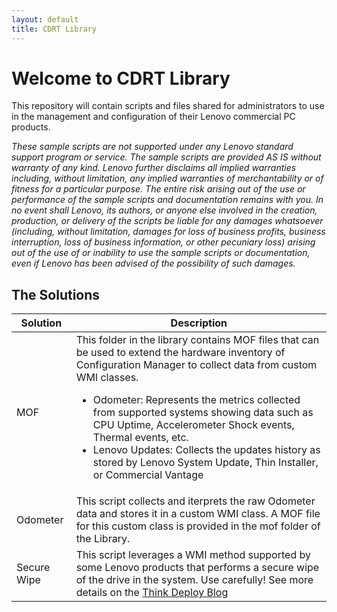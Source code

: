 ```yaml
---
layout: default
title: CDRT Library
---
```


# Welcome to CDRT Library

This repository will contain scripts and files shared for administrators to use in the management and configuration of their Lenovo commercial PC products. 

_These sample scripts are not supported under any Lenovo standard support program or service. The sample scripts are provided AS IS without warranty of any kind. Lenovo further disclaims all implied warranties including, without limitation, any implied warranties of merchantability or of fitness for a particular purpose. The entire risk arising out of the use or performance of the sample scripts and documentation remains with you. In no event shall Lenovo, its authors, or anyone else involved in the creation, production, or delivery of the scripts be liable for any damages whatsoever (including, without limitation, damages for loss of business profits, business interruption, loss of business information, or other pecuniary loss) arising out of the use of or inability to use the sample scripts or documentation, even if Lenovo has been advised of the possibility of such damages._

## The Solutions ##
Solution | Description
---------|------------
MOF | This folder in the library contains MOF files that can be used to extend the hardware inventory of Configuration Manager to collect data from custom WMI classes.<ul><li>Odometer: Represents the metrics collected from supported systems showing data such as CPU Uptime, Accelerometer Shock events, Thermal events, etc. </li><li> Lenovo Updates: Collects the updates history as stored by Lenovo System Update, Thin Installer, or Commercial Vantage</li></ul>
Odometer | This script collects and iterprets the raw Odometer data and stores it in a custom WMI class.  A MOF file for this custom class is provided in the mof folder of the Library.
Secure Wipe | This script leverages a WMI method supported by some Lenovo products that performs a secure wipe of the drive in the system.  Use carefully! See more details on the [Think Deploy Blog](https://thinkdeploy.blogspot.com/2021/02/thinkshield-secure-wipe-using-microsoft.html) 

